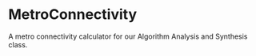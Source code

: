 # MetroConnectivity
A metro connectivity calculator for our Algorithm Analysis and Synthesis class.
